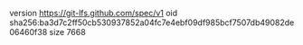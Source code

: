 version https://git-lfs.github.com/spec/v1
oid sha256:ba3d7c2ff50cb530937852a04fc7e4ebf09df985bcf7507db49082de06460f38
size 7668
